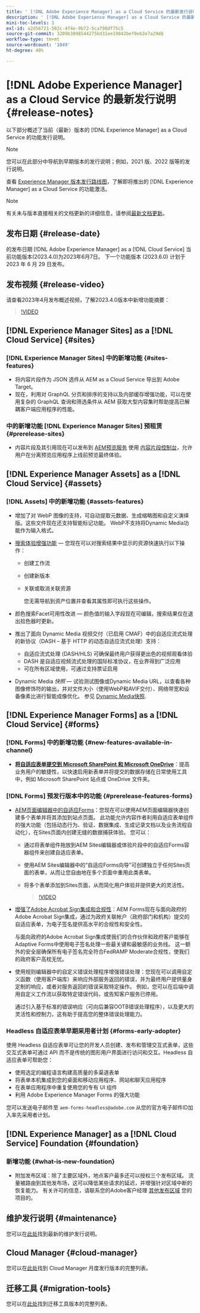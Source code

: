 ```yaml
---
title: ' [!DNL Adobe Experience Manager] as a Cloud Service 的最新发行说明。'
description: ' [!DNL Adobe Experience Manager] as a Cloud Service 的最新发行说明。'
mini-toc-levels: 1
exl-id: a2d56721-502c-4f4e-9b72-5ca790df75c5
source-git-commit: 3209b3098544275bd31ee19842bef0eb2e7a29d8
workflow-type: tm+mt
source-wordcount: '1049'
ht-degree: 40%

---
```


# [!DNL Adobe Experience Manager] as a Cloud Service 的最新发行说明 {#release-notes}

以下部分概述了当前（最新）版本的 [!DNL Experience Manager] as a Cloud Service 的功能发行说明。

>[!NOTE]
>
>您可以在此部分中导航到早期版本的发行说明；例如，2021 版、2022 版等的发行说明。
>
>查看 [Experience Manager 版本发行路线图](https://experienceleague.adobe.com/docs/experience-manager-release-information/aem-release-updates/update-releases-roadmap.html)，了解即将推出的 [!DNL Experience Manager] as a Cloud Service 的功能激活。

>[!NOTE]
>
>有关未与版本直接相关的文档更新的详细信息，请参阅[最新文档更新](https://experienceleague.adobe.com/docs/experience-manager-release-information/aem-release-updates/doc-updates/documentation-updates.html)。

## 发布日期 {#release-date}

的发布日期 [!DNL Adobe Experience Manager] as a [!DNL Cloud Service] 当前功能版本(2023.4.0)为2023年6月7日。 下一个功能版本 (2023.6.0) 计划于 2023 年 6 月 29 日发布。

## 发布视频 {#release-video}

请查看2023年4月发布概述视频，了解2023.4.0版本中新增功能摘要：

>[!VIDEO](https://video.tv.adobe.com/v/3418681/?quality=12)

## [!DNL Experience Manager Sites] as a [!DNL Cloud Service] {#sites}

### [!DNL Experience Manager Sites] 中的新增功能 {#sites-features}

* 将内容片段作为 JSON 选件从 AEM as a Cloud Service 导出到 Adobe Target。
* 现在，利用对 GraphQL 分页和排序的支持以及内部缓存增强功能，可以在使用复杂的 GraphQL 查询和筛选条件从 AEM 获取大型内容集时帮助提高已解耦客户端应用程序的性能。

### 中的新增功能 [!DNL Experience Manager Sites] 预租赁 {#prerelease-sites}

* 内容片段及其引用现在可以发布到 [AEM预览服务](https://experienceleague.adobe.com/docs/experience-manager-cloud-service/content/implementing/using-cloud-manager/manage-environments.html?lang=en#access-preview-service) 使用 [内容片段控制台](https://experienceleague.adobe.com/docs/experience-manager-cloud-service/content/sites/administering/content-fragments/content-fragments-console.html?lang=en)，允许用户在分离预览应用程序上线前预览最终体验。

## [!DNL Experience Manager Assets] as a [!DNL Cloud Service] {#assets}

### [!DNL Assets] 中的新增功能 {#assets-features}

* 增加了对 WebP 图像的支持，可自动提取元数据、生成缩略图和自定义演绎版。这些文件现在还支持智能标记功能。 WebP不支持将Dynamic Media功能作为输入格式。

* [搜索体验增强功能](/help/assets/search-assets.md#aftersearch)  — 您现在可以对搜索结果中显示的资源快速执行以下操作：

   * 创建工作流
   * 创建新版本
   * 关联或取消关联资源

     您无需导航到资产位置并查看其属性即可执行这些操作。

* 颜色搜索Facet可用性改进 — 颜色值的输入字段现在可编辑，搜索结果仅在退出拾色器时更新。

* 推出了面向 Dynamic Media 视频交付（已启用 CMAF）中的自适应流式处理的新协议（DASH – 基于 HTTP 的动态自适应流式处理）支持：
   * 自适应流式处理 (DASH/HLS) 可确保最终用户获得更出色的视频观看体验
   * DASH 是自适应视频流式处理的国际标准协议，在业界得到广泛应用
   * 可在所有区域使用，可通过支持票证启用

* Dynamic Media _快照_  — 试验测试图像或Dynamic Media URL，以查看各种图像修饰符的输出，并对文件大小（使用WebP和AVIF交付）、网络带宽和设备像素比进行智能成像优化。 参见 [Dynamic Media快照](https://experienceleague.adobe.com/docs/experience-manager-learn/assets/dynamic-media/images/dynamic-media-snapshot.html).

## [!DNL Experience Manager Forms] as a [!DNL Cloud Service] {#forms}

### [!DNL Forms] 中的新增功能 {#new-features-available-in-channel}

* **[将自适应表单提交到 Microsoft SharePoint 和 Microsoft OneDrive](/help/forms/configuring-submit-actions.md)**：提高业务用户的敏捷性，以快速启用新表单并将提交的数据存储在日常使用工具中，例如 Microsoft SharePoint 站点或 OneDrive 文件夹。

### [!DNL Forms] 预发行版本中的功能 {#prerelease-features-forms}

* [AEM页面编辑器中的自适应Forms](/help/forms/create-or-add-an-adaptive-form-to-aem-sites-page.md)：您现在可以使用AEM页面编辑器快速创建多个表单并将其添加到站点页面。 此功能允许内容作者利用自适应表单组件的强大功能（包括动态行为、验证、数据集成、生成记录文档以及业务流程自动化），在Sites页面内创建无缝的数据捕获体验。 您可以：

   * 通过将表单组件拖放到AEM Sites编辑器或体验片段中的自适应Forms容器组件来创建自适应表单。
   * 使用AEM Sites编辑器中的“自适应Forms向导”可创建独立于任何Sites页面的表单，从而让您自由地在多个页面中重用此类表单。
   * 将多个表单添加到Sites页面，从而简化用户体验并提供更大的灵活性。

     >[!VIDEO](https://video.tv.adobe.com/v/3419284?quality=12&learn=on)

* [增强了Adobe Acrobat Sign集成和合规性](/help/forms/adobe-sign-integration-adaptive-forms.md)：AEM Forms现在与面向政府的Adobe Acrobat Sign集成，通过为政府关联帐户（政府部门和机构）提交的自适应表单，为电子签名提供高水平的合规性和安全性。

  与面向政府的Adobe Acrobat Sign集成使我们的合作伙伴和政府客户能够在Adaptive Forms中使用电子签名处理一些最关键和最敏感的业务线。 这一额外的安全层确保所有电子签名完全符合FedRAMP Moderate合规性，使我们的政府客户高枕无忧。

* 使用规则编辑器中的自定义错误处理程序增强错误处理：您现在可以调用自定义函数（使用客户端库）来响应外部服务返回的错误，并为最终用户提供量身定制的响应，或者对服务返回的错误采取特定操作。 例如，您可以在后端中调用自定义工作流以获取特定错误代码，或告知客户服务已停用。

  通过引入基于标准的错误响应（可向后兼容OOTB错误处理程序），以及更大的灵活性和控制力，这有助于提高您的整体错误处理能力。

### Headless 自适应表单早期采用者计划 {#forms-early-adopter}

使用 Headless 自适应表单可让您的开发人员创建、发布和管理交互式表单，这些交互式表单可通过 API 而不是传统的图形用户界面进行访问和交互。Headless 自适应表单可帮助您：

* 使用选定的编程语言构建高质量的多渠道表单
* 将表单本机集成到您的桌面和移动应用程序、网站和聊天应用程序
* 在表单应用程序中重复使用您的专有 UI 组件
* 利用 Adobe Experience Manager Forms 的强大功能

您可以发送电子邮件至 `aem-forms-headless@adobe.com` 从您的官方电子邮件ID加入率先采用者计划。

## [!DNL Experience Manager] as a [!DNL Cloud Service] Foundation {#foundation}

### 新增功能 {#what-is-new-foundation}

* 附加发布区域：除了主要区域外，地点客户最多还可以授权三个发布区域。 流量被路由到其他发布场，这可以降低某些请求的延迟，并增强针对区域中断的恢复能力。 有关许可的信息，请联系您的Adobe客户经理 [其他发布区域](/help/operations/additional-publish-regions.md) 您的项目的。

## 维护发行说明 {#maintenance}

您可以在[此处](/help/release-notes/maintenance/latest.md)找到最新的维护发行说明。

## Cloud Manager {#cloud-manager}

您可以在[此处](/help/implementing/cloud-manager/release-notes/current.md)找到 Cloud Manager 月度发行版本的完整列表。

## 迁移工具 {#migration-tools}

您可以在[此处](/help/journey-migration/release-notes/release-notes-migration-tools-current.md)找到迁移工具版本的完整列表。
